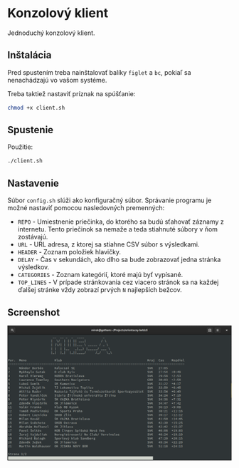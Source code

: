 # Konzolový klient

Jednoduchý konzolový klient.


## Inštalácia

Pred spustením treba nainštalovať balíky `figlet` a `bc`, pokiaľ sa nenachádzajú vo vašom systéme.

Treba taktiež nastaviť príznak na spúšťanie:

```bash
chmod +x client.sh
```


## Spustenie

Použitie:

```bash
./client.sh
```


## Nastavenie

Súbor `config.sh` slúži ako konfiguračný súbor. Správanie programu je možné nastaviť pomocou nasledovných premenných:

* `REPO` - Umiestnenie priečinka, do ktorého sa budú sťahovať záznamy z internetu. Tento priečinok sa nemaže a teda stiahnuté súbory v ňom zostávajú.
* `URL` - URL adresa, z ktorej sa stiahne CSV súbor s výsledkami.
* `HEADER` - Zoznam položiek hlavičky.
* `DELAY` - Čas v sekundách, ako dlho sa bude zobrazovať jedna stránka výsledkov.
* `CATEGORIES` - Zoznam kategórií, ktoré majú byť vypísané.
* `TOP_LINES` - V prípade stránkovania cez viacero stránok sa na každej ďalšej stránke vždy zobrazí prvých `N` najlepších bežcov.


## Screenshot

![Screenshot](screenshot.png)
